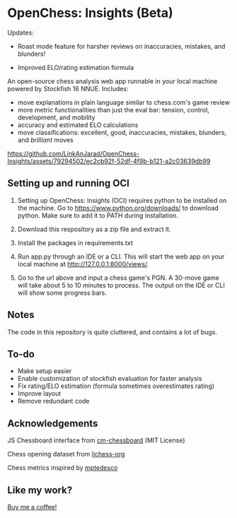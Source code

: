 # OpenChess: Insights (Beta)

Updates:
- Roast mode feature for harsher reviews on inaccuracies, mistakes, and blunders!

- Improved ELO/rating estimation formula



An open-source chess analysis web app runnable in your local machine powered by Stockfish 16 NNUE. Includes:
- move explanations in plain language similar to chess.com's game review
- more metric functionalities than just the eval bar: tension, control, development, and mobility
- accuracy and estimated ELO calculations
- move classifications: excellent, good, inaccuracies, mistakes, blunders, and *brilliant* moves

https://github.com/LinkAnJarad/OpenChess-Insights/assets/79294502/ec2cb92f-52df-4f9b-b121-a2c03639db99


## Setting up and running OCI

1. Setting up OpenChess: Insights (OCI) requires python to be installed on the machine. Go to https://www.python.org/downloads/ to download python. Make sure to add it to PATH during installation.

2. Download this respository as a zip file and extract it.

3. Install the packages in requirements.txt

4. Run app.py through an IDE or a CLI. This will start the web app on your local machine at http://127.0.0.1:8000/views/.

5. Go to the url above and input a chess game's PGN. A 30-move game will take about 5 to 10 minutes to process. The output on the IDE or CLI will show some progress bars.

## Notes
The code in this repository is quite cluttered, and contains a lot of bugs.

## To-do
- Make setup easier
- Enable customization of stockfish evaluation for faster analysis
- Fix rating/ELO estimation (formula sometimes overestimates rating)
- Improve layout
- Remove redundant code

## Acknowledgements

JS Chessboard interface from [cm-chessboard](https://github.com/shaack/cm-chessboard) (MIT License)

Chess opening dataset from [lichess-org](https://github.com/lichess-org/chess-openings)

Chess metrics inspired by [mptedesco](https://github.com/mptedesco/python-chess-analysis/tree/master?tab=GPL-3.0-1-ov-file)

## Like my work?
[Buy me a coffee!](https://www.buymeacoffee.com/linkanjarad)
